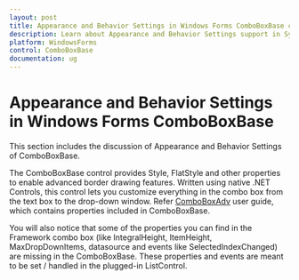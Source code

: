 ```yaml
---
layout: post
title: Appearance and Behavior Settings in Windows Forms ComboBoxBase control | Syncfusion
description: Learn about Appearance and Behavior Settings support in Syncfusion Windows Forms ComboBoxBase control and more details.
platform: WindowsForms
control: ComboBoxBase
documentation: ug
---
```


# Appearance and Behavior Settings in Windows Forms ComboBoxBase

This section includes the discussion of Appearance and Behavior Settings of ComboBoxBase.

The ComboBoxBase control provides Style, FlatStyle and other properties to enable advanced border drawing features. Written using native .NET Controls, this control lets you customize everything in the combo box from the text box to the drop-down window. Refer [ComboBoxAdv](/windowsforms/ComboBoxAdv) user guide, which contains properties included in ComboBoxBase.

You will also notice that some of the properties you can find in the Framework combo box (like IntegralHeight, ItemHeight, MaxDropDownItems, datasource and events like SelectedIndexChanged) are missing in the ComboBoxBase. These properties and events are meant to be set / handled in the plugged-in ListControl.


